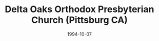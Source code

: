 ---
date: &id001 1994-10-07
end_date: null
location:
  address: 1251 California Avenue
  city: Pittsburg
  state: CA
minister:
- end: 1994-10-07
  name: Martin Ban
  start: 1989-01-01
  type: Evangelist
- end: 2000-01-01
  name: Martin Ban
  start: 1994-10-07
  type: Pastor
- end: null
  name: Michael Dengerink
  start: 2002-01-01
  type: Pastor
ministers:
- Martin Ban
- Martin Ban
- Michael Dengerink
name: Delta Oaks Orthodox Presbyterian Church
names:
- end: null
  name: Delta Oaks Orthodox Presbyterian Church
  start: 1994-10-07
origination_date: *id001
raw_data: "AR Pittsburg\nDelta Oaks Orthodox Presbyterian Church  (October 7, 1994\u2013\
  \ )\n1251 California Avenue #700\nEvangelist: Martin Ban, 1989\u201394\nPastors:\
  \ Martin Ban, 1994\u20132000\nMichael Dengerink, 2002"
received_from: null
states:
- CA
status:
  active: true
  end_date: null
  reason: null
  received_from: null
  withdrawal_to: null
title: Delta Oaks Orthodox Presbyterian Church (Pittsburg CA)
year_established:
- 1994

---